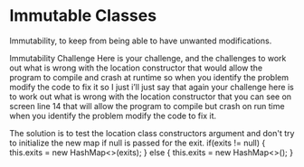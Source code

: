 # Immutable Classes

Immutability, to keep from being able to have unwanted modifications.

Immutability Challenge
Here is your challenge, and the challenges to work out what is wrong with
the location constructor that would allow the program to compile and crash
at runtime so when you identify the problem modify the code to fix it so I
just i’ll just say that again your challenge here is to work out what is wrong
with the location constructor that you can see on screen line 14 that will allow
the program to compile but crash on run time when you identify the problem modify
the code to fix it.

The solution is to test the location class constructors argument and don't try to 
initialize the new map if null is passed for the exit.
if(exits != null) {
this.exits = new HashMap<>(exits);
} else {
this.exits = new HashMap<>();
}